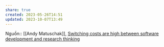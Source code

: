 ```yaml
---
share: true
created: 2023-05-26T14:51
updated: 2023-10-07T13:49
---
```

Nguồn:: [[Andy Matuschak]], [Switching costs are high between software development and research thinking](https://notes.andymatuschak.org/z78pmtn8LMt6npZyHciSjVZJdp3u7sin61PzG)